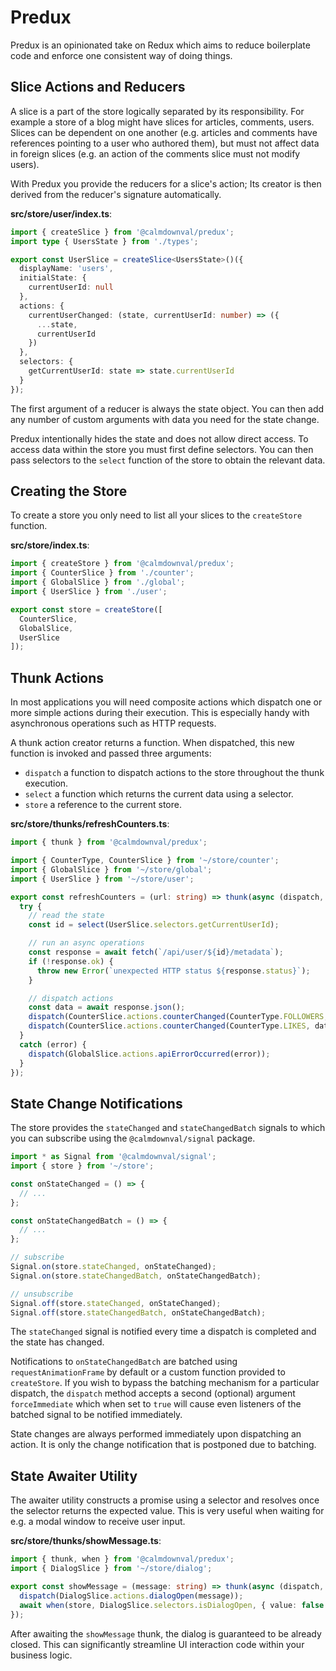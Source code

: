 # Predux

Predux is an opinionated take on Redux which aims to reduce boilerplate code and
enforce one consistent way of doing things.

## Slice Actions and Reducers

A slice is a part of the store logically separated by its responsibility. For
example a store of a blog might have slices for articles, comments, users.
Slices can be dependent on one another (e.g. articles and comments have
references pointing to a user who authored them), but must not affect data in
foreign slices (e.g. an action of the comments slice must not modify users).

With Predux you provide the reducers for a slice's action; Its creator is then
derived from the reducer's signature automatically.

**src/store/user/index.ts**:

```ts
import { createSlice } from '@calmdownval/predux';
import type { UsersState } from './types';

export const UserSlice = createSlice<UsersState>()({
  displayName: 'users',
  initialState: {
    currentUserId: null
  },
  actions: {
    currentUserChanged: (state, currentUserId: number) => ({
      ...state,
      currentUserId
    })
  },
  selectors: {
    getCurrentUserId: state => state.currentUserId
  }
});
```

The first argument of a reducer is always the state object. You can then
add any number of custom arguments with data you need for the state change.

Predux intentionally hides the state and does not allow direct access. To access
data within the store you must first define selectors. You can then pass
selectors to the `select` function of the store to obtain the relevant data.

## Creating the Store

To create a store you only need to list all your slices to the `createStore`
function.

**src/store/index.ts**:

```ts
import { createStore } from '@calmdownval/predux';
import { CounterSlice } from './counter';
import { GlobalSlice } from './global';
import { UserSlice } from './user';

export const store = createStore([
  CounterSlice,
  GlobalSlice,
  UserSlice
]);
```

## Thunk Actions

In most applications you will need composite actions which dispatch one or more
simple actions during their execution. This is especially handy with
asynchronous operations such as HTTP requests.

A thunk action creator returns a function. When dispatched, this new function is
invoked and passed three arguments:

- `dispatch` a function to dispatch actions to the store throughout the thunk
  execution.
- `select` a function which returns the current data using a selector.
- `store` a reference to the current store.

**src/store/thunks/refreshCounters.ts**:

```ts
import { thunk } from '@calmdownval/predux';

import { CounterType, CounterSlice } from '~/store/counter';
import { GlobalSlice } from '~/store/global';
import { UserSlice } from '~/store/user';

export const refreshCounters = (url: string) => thunk(async (dispatch, select) => {
  try {
    // read the state
    const id = select(UserSlice.selectors.getCurrentUserId);

    // run an async operations
    const response = await fetch(`/api/user/${id}/metadata`);
    if (!response.ok) {
      throw new Error(`unexpected HTTP status ${response.status}`);
    }

    // dispatch actions
    const data = await response.json();
    dispatch(CounterSlice.actions.counterChanged(CounterType.FOLLOWERS, data.followerCount));
    dispatch(CounterSlice.actions.counterChanged(CounterType.LIKES, data.likeCount));
  }
  catch (error) {
    dispatch(GlobalSlice.actions.apiErrorOccurred(error));
  }
});
```

## State Change Notifications

The store provides the `stateChanged` and `stateChangedBatch` signals to which
you can subscribe using the `@calmdownval/signal` package.

```ts
import * as Signal from '@calmdownval/signal';
import { store } from '~/store';

const onStateChanged = () => {
  // ...
};

const onStateChangedBatch = () => {
  // ...
};

// subscribe
Signal.on(store.stateChanged, onStateChanged);
Signal.on(store.stateChangedBatch, onStateChangedBatch);

// unsubscribe
Signal.off(store.stateChanged, onStateChanged);
Signal.off(store.stateChangedBatch, onStateChangedBatch);
```

The `stateChanged` signal is notified every time a dispatch is completed and the
state has changed.

Notifications to `onStateChangedBatch` are batched using `requestAnimationFrame`
by default or a custom function provided to `createStore`. If you wish to bypass
the batching mechanism for a particular dispatch, the `dispatch` method accepts
a second (optional) argument `forceImmediate` which when set to `true` will
cause even listeners of the batched signal to be notified immediately.

State changes are always performed immediately upon dispatching an action. It is
only the change notification that is postponed due to batching.

## State Awaiter Utility

The awaiter utility constructs a promise using a selector and resolves once the
selector returns the expected value. This is very useful when waiting for e.g. a
modal window to receive user input.

**src/store/thunks/showMessage.ts**:

```ts
import { thunk, when } from '@calmdownval/predux';
import { DialogSlice } from '~/store/dialog';

export const showMessage = (message: string) => thunk(async (dispatch, _select, store) => {
  dispatch(DialogSlice.actions.dialogOpen(message));
  await when(store, DialogSlice.selectors.isDialogOpen, { value: false });
});
```

After awaiting the `showMessage` thunk, the dialog is guaranteed to be already
closed. This can significantly streamline UI interaction code within your
business logic.
